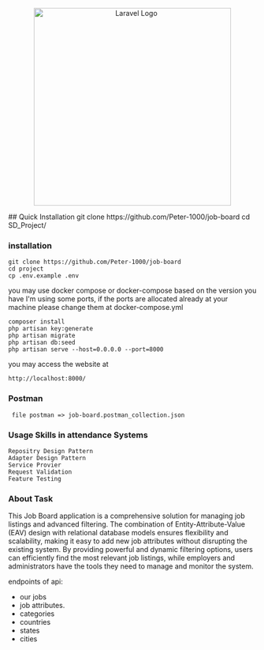 <p align="center"><a href="https://laravel.com" target="_blank"><img src="https://raw.githubusercontent.com/laravel/art/master/logo-lockup/5%20SVG/2%20CMYK/1%20Full%20Color/laravel-logolockup-cmyk-red.svg" width="400" alt="Laravel Logo"></a></p>
## Quick Installation
    git clone https://github.com/Peter-1000/job-board
    cd SD_Project/

### installation

    git clone https://github.com/Peter-1000/job-board
    cd project
    cp .env.example .env

you may use docker compose or docker-compose based on the version you have
I'm using some ports, if the ports are allocated already at your machine
please change them at docker-compose.yml

```
composer install 
php artisan key:generate
php artisan migrate
php artisan db:seed
php artisan serve --host=0.0.0.0 --port=8000
```

you may access the website at

```
http://localhost:8000/
```

### Postman

     file postman => job-board.postman_collection.json

### Usage Skills  in attendance Systems

    Repositry Design Pattern
    Adapter Design Pattern
    Service Provier
    Request Validation
    Feature Testing

### About Task

This Job Board application is a comprehensive solution for managing job listings and advanced filtering. The combination
of Entity-Attribute-Value (EAV) design with relational database models ensures flexibility and scalability, making it
easy to add new job attributes without disrupting the existing system. By providing powerful and dynamic filtering
options, users can efficiently find the most relevant job listings, while employers and administrators have the tools
they need to manage and monitor the system.

endpoints of api:

- our jobs
- job attributes.
- categories
- countries
- states
- cities
